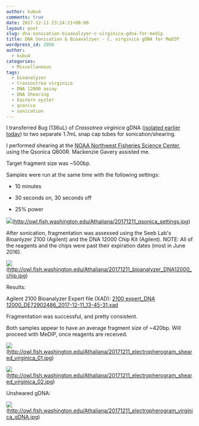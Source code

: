```yaml
---
author: kubu4
comments: true
date: 2017-12-11 23:24:21+00:00
layout: post
slug: dna-sonication-bioanalzyer-c-virginica-gdna-for-medip
title: DNA Sonication & Bioanalzyer - C. virginica gDNA for MeDIP
wordpress_id: 2956
author:
  - kubu4
categories:
  - Miscellaneous
tags:
  - bioanalyzer
  - Crassostrea virginica
  - DNA 12000 assay
  - DNA Shearing
  - Eastern oyster
  - qsonica
  - sonication
---
```


I transferred 8ug (136uL) of _Crassotrea virginica_ gDNA ([isolated earlier today](https://robertslab.github.io/sams-notebook/2017-12-11-dna-isolation-quantification-crassotrea-virginica-mantle-gdna.html)) to two separate 1.7mL snap cap tubes for sonication/shearing.

I performed shearing at the [NOAA Northwest Fisheries Science Center](https://www.nwfsc.noaa.gov/about/facilities/montlake.cfm), using the Qsonica Q800R. Mackenzie Gavery assisted me.

Target fragment size was ~500bp.

Samples were run at the same time with the following settings:





  * 10 minutes


  * 30 seconds on, 30 seconds off


  * 25% power



![](https://owl.fish.washington.edu/Athaliana/20171211_qsonica_settings.jpg)(http://owl.fish.washington.edu/Athaliana/20171211_qsonica_settings.jpg)

After sonication, fragmentation was assessed using the Seeb Lab's Bioanlyzer 2100 (Agilent) and the DNA 12000 Chip Kit (Agilent). NOTE: All of the reagents and the chips were past their expiration dates (most in June 2016).

![](https://owl.fish.washington.edu/Athaliana/20171211_bioanalyzer_DNA12000_chip.jpg)(http://owl.fish.washington.edu/Athaliana/20171211_bioanalyzer_DNA12000_chip.jpg)

Results:

Agilent 2100 Bioanalyzer Expert file (XAD): [2100 expert_DNA 12000_DE72902486_2017-12-11_13-45-31.xad](https://owl.fish.washington.edu/Athaliana/2100%20expert_DNA%2012000_DE72902486_2017-12-11_13-45-31.xad)

Fragmentation was successful, and pretty consistent.

Both samples appear to have an average fragment size of ~420bp. Will proceed with MeDIP, once reagents are received.

![](https://owl.fish.washington.edu/Athaliana/20171211_electropherogram_sheared_virginica_01.jpg)(http://owl.fish.washington.edu/Athaliana/20171211_electropherogram_sheared_virginica_01.jpg)

![](https://owl.fish.washington.edu/Athaliana/20171211_electropherogram_sheared_virginica_02.jpg)(http://owl.fish.washington.edu/Athaliana/20171211_electropherogram_sheared_virginica_02.jpg)

Unsheared gDNA:

![](https://owl.fish.washington.edu/Athaliana/20171211_electropherogram_virginica_gDNA.jpg)(http://owl.fish.washington.edu/Athaliana/20171211_electropherogram_virginica_gDNA.jpg)
